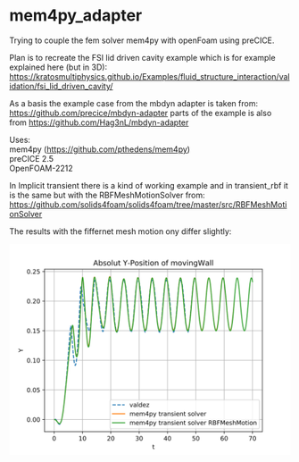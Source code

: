 # mem4py_adapter

Trying to couple the fem solver mem4py with openFoam using preCICE.    
  

Plan is to recreate the FSI lid driven cavity example which is for example explained here (but in 3D):   
https://kratosmultiphysics.github.io/Examples/fluid_structure_interaction/validation/fsi_lid_driven_cavity/

As a basis the example case from the mbdyn adapter is taken from:  
https://github.com/precice/mbdyn-adapter parts of the example is also from https://github.com/Hag3nL/mbdyn-adapter


Uses:   
mem4py (https://github.com/pthedens/mem4py)  
preCICE 2.5  
OpenFOAM-2212  


In Implicit transient there is a kind of working example and in transient_rbf it is the same but with the RBFMeshMotionSolver from: https://github.com/solids4foam/solids4foam/tree/master/src/RBFMeshMotionSolver  

The results with the fiffernet mesh motion ony differ slightly:   

![Alt text](https://raw.githubusercontent.com/NikolausKurcz/mem4py_adapter/630eb5e6b490d8aaacc33a75204617540fbdd09d/Y_displacement.svg)
